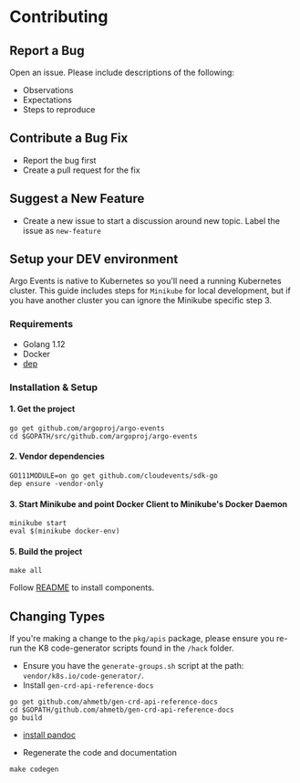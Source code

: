 # Contributing


## Report a Bug
Open an issue. Please include descriptions of the following:
- Observations
- Expectations
- Steps to reproduce

## Contribute a Bug Fix
- Report the bug first
- Create a pull request for the fix

## Suggest a New Feature
- Create a new issue to start a discussion around new topic. Label the issue as `new-feature`

## Setup your DEV environment
Argo Events is native to Kubernetes so you'll need a running Kubernetes cluster. This guide includes steps for `Minikube` for local development, but if you have another cluster you can ignore the Minikube specific step 3.

### Requirements
- Golang 1.12
- Docker
- [dep](https://golang.github.io/dep/docs/installation.html)

### Installation & Setup

#### 1. Get the project
```
go get github.com/argoproj/argo-events
cd $GOPATH/src/github.com/argoproj/argo-events
```

#### 2. Vendor dependencies
```
GO111MODULE=on go get github.com/cloudevents/sdk-go
dep ensure -vendor-only
```

#### 3. Start Minikube and point Docker Client to Minikube's Docker Daemon
```
minikube start
eval $(minikube docker-env)
```

#### 5. Build the project
```
make all
```

Follow [README](README.md#install) to install components.

## Changing Types
If you're making a change to the `pkg/apis`  package, please ensure you re-run the K8 code-generator scripts found in the `/hack` folder.

* Ensure you have the `generate-groups.sh` script at the path: `vendor/k8s.io/code-generator/`.
* Install `gen-crd-api-reference-docs`

```
go get github.com/ahmetb/gen-crd-api-reference-docs
cd $GOPATH/github.com/ahmetb/gen-crd-api-reference-docs
go build
```

* [install pandoc](https://pandoc.org/installing.html)

* Regenerate the code and documentation

```
make codegen
```
